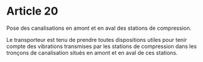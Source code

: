 # Article 20

Pose des canalisations en amont et en aval des stations de compression.

Le transporteur est tenu de prendre toutes dispositions utiles pour tenir compte des vibrations transmises par les stations de compression dans les tronçons de canalisation situés en amont et en aval de ces stations.
